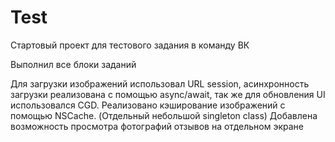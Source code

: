 # Test
Стартовый проект для тестового задания в команду ВК

Выполнил все блоки заданий

Для загрузки изображений использовал URL session, асинхронность загрузки реализована с помощью async/await, так же для обновления UI использовался CGD.
Реализовано кэширование изображений с помощью NSCache. (Отдельный небольшой singleton class)
Добавлена возможность просмотра фотографий отзывов на отдельном экране

